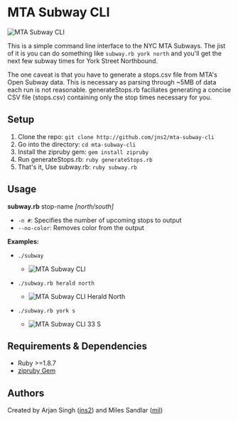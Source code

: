MTA Subway CLI
==============
![MTA Subway CLI](http://userbound.com/images/mta-subway-cli/3-stations.png)

This is a simple command line interface to the NYC MTA Subways. The jist of it is you can do something like ```subway.rb york north``` and you'll get the next few subway times for York Street Northbound.

The one caveat is that you have to generate a stops.csv file from MTA's Open Subway data. This is necessary as parsing through ~5MB of data each run is not reasonable. generateStops.rb faciliates generating a concise CSV file (stops.csv) containing only the stop times necessary for you.

Setup
-----
1. Clone the repo:           ```git clone http://github.com/jns2/mta-subway-cli```
2. Go into the directory:    ```cd mta-subway-cli```
3. Install the zipruby gem:  ```gem install zipruby```
3. Run generateStops.rb:     ```ruby generateStops.rb```
4. That's it, Use subway.rb: ```ruby subway.rb```

Usage
-----
**subway.rb** stop-name *[north/south]*
- ```-n #```: Specifies the number of upcoming stops to output
- ```--no-color```: Removes color from the output

**Examples:**

- ```./subway``` 
    * ![MTA Subway CLI](http://userbound.com/images/mta-subway-cli/3-stations.png)

- ```./subway.rb herald north```
    * ![MTA Subway CLI Herald North](http://userbound.com/images/mta-subway-cli/herald-north.png)

- ```./subway.rb york s```
    * ![MTA Subway CLI 33 S](http://userbound.com/images/mta-subway-cli/33-s.png)


Requirements & Dependencies
---------------------------
- Ruby >=1.8.7
- [zipruby Gem](http://bitbucket.org/winebarrel/zip-ruby)

Authors
-------
Created by Arjan Singh ([jns2](http://github.com/jns2)) and Miles Sandlar ([mil](http://github.com/mil))
